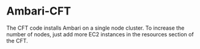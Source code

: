 # Ambari-CFT
The CFT code installs Ambari on a single node cluster. To increase the number of nodes, just add more EC2 instances in the resources section of the CFT.
